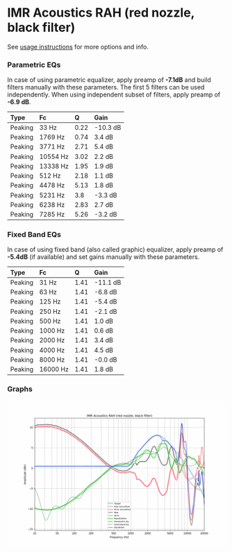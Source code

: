 # IMR Acoustics RAH (red nozzle, black filter)
See [usage instructions](https://github.com/jaakkopasanen/AutoEq#usage) for more options and info.

### Parametric EQs
In case of using parametric equalizer, apply preamp of **-7.1dB** and build filters manually
with these parameters. The first 5 filters can be used independently.
When using independent subset of filters, apply preamp of **-6.9 dB**.

| Type    | Fc       |    Q | Gain     |
|:--------|:---------|:-----|:---------|
| Peaking | 33 Hz    | 0.22 | -10.3 dB |
| Peaking | 1769 Hz  | 0.74 | 3.4 dB   |
| Peaking | 3771 Hz  | 2.71 | 5.4 dB   |
| Peaking | 10554 Hz | 3.02 | 2.2 dB   |
| Peaking | 13338 Hz | 1.95 | 1.9 dB   |
| Peaking | 512 Hz   | 2.18 | 1.1 dB   |
| Peaking | 4478 Hz  | 5.13 | 1.8 dB   |
| Peaking | 5231 Hz  | 3.8  | -3.3 dB  |
| Peaking | 6238 Hz  | 2.83 | 2.7 dB   |
| Peaking | 7285 Hz  | 5.26 | -3.2 dB  |

### Fixed Band EQs
In case of using fixed band (also called graphic) equalizer, apply preamp of **-5.4dB**
(if available) and set gains manually with these parameters.

| Type    | Fc       |    Q | Gain     |
|:--------|:---------|:-----|:---------|
| Peaking | 31 Hz    | 1.41 | -11.1 dB |
| Peaking | 63 Hz    | 1.41 | -6.8 dB  |
| Peaking | 125 Hz   | 1.41 | -5.4 dB  |
| Peaking | 250 Hz   | 1.41 | -2.1 dB  |
| Peaking | 500 Hz   | 1.41 | 1.0 dB   |
| Peaking | 1000 Hz  | 1.41 | 0.6 dB   |
| Peaking | 2000 Hz  | 1.41 | 3.4 dB   |
| Peaking | 4000 Hz  | 1.41 | 4.5 dB   |
| Peaking | 8000 Hz  | 1.41 | -0.0 dB  |
| Peaking | 16000 Hz | 1.41 | 1.8 dB   |

### Graphs
![](./IMR%20Acoustics%20RAH%20(red%20nozzle,%20black%20filter).png)